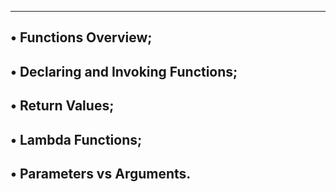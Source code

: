 ----------------------------------------------------------------------
• Functions Overview;
----------------------------------------------------------------------
• Declaring and Invoking Functions;
----------------------------------------------------------------------
• Return Values;
----------------------------------------------------------------------
• Lambda Functions;
----------------------------------------------------------------------
• Parameters vs Arguments.
----------------------------------------------------------------------
